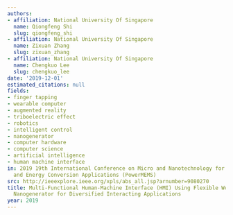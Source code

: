 ```yaml
---
authors:
- affiliation: National University Of Singapore
  name: Qiongfeng Shi
  slug: qiongfeng_shi
- affiliation: National University Of Singapore
  name: Zixuan Zhang
  slug: zixuan_zhang
- affiliation: National University Of Singapore
  name: Chengkuo Lee
  slug: chengkuo_lee
date: '2019-12-01'
estimated_citations: null
fields:
- finger tapping
- wearable computer
- augmented reality
- triboelectric effect
- robotics
- intelligent control
- nanogenerator
- computer hardware
- computer science
- artificial intelligence
- human machine interface
in: 2019 19th International Conference on Micro and Nanotechnology for Power Generation
  and Energy Conversion Applications (PowerMEMS)
src: http://ieeexplore.ieee.org/xpls/abs_all.jsp?arnumber=9080270
title: Multi-Functional Human-Machine Interface (HMI) Using Flexible Wearable Triboelectric
  Nanogenerator for Diversified Interacting Applications
year: 2019
---
```


